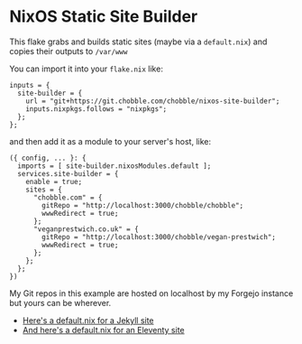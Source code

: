 # NixOS Static Site Builder

This flake grabs and builds static sites (maybe via a `default.nix`) and copies their outputs to `/var/www`

You can import it into your `flake.nix` like:

```
inputs = {
  site-builder = {
    url = "git+https://git.chobble.com/chobble/nixos-site-builder";
    inputs.nixpkgs.follows = "nixpkgs";
  };
};
```

and then add it as a module to your server's host, like:

```
({ config, ... }: {
  imports = [ site-builder.nixosModules.default ];
  services.site-builder = {
    enable = true;
    sites = {
      "chobble.com" = {
        gitRepo = "http://localhost:3000/chobble/chobble";
        wwwRedirect = true;
      };
      "veganprestwich.co.uk" = {
        gitRepo = "http://localhost:3000/chobble/vegan-prestwich";
        wwwRedirect = true;
      };
    };
  };
})
```

My Git repos in this example are hosted on localhost by my Forgejo instance but yours can be wherever.

- [Here's a default.nix for a Jekyll site](https://git.chobble.com/chobble/chobble/src/branch/main/default.nix)
- [And here's a default.nix for an Eleventy site](https://git.chobble.com/chobble/vegan-prestwich/src/branch/main/default.nix)
